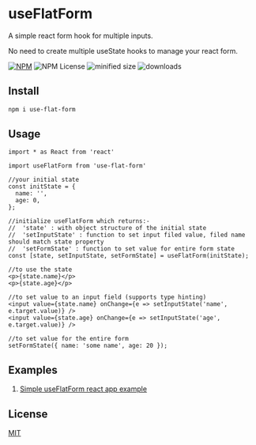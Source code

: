 # useFlatForm

A simple react form hook for multiple inputs. 

No need to create multiple useState hooks to manage your react form.

[![NPM](https://img.shields.io/npm/v/use-flat-form.svg)](https://www.npmjs.com/package/use-flat-form)  ![NPM License](https://img.shields.io/npm/l/use-flat-form) ![minified size](https://img.shields.io/bundlephobia/min/use-flat-form)  ![downloads](https://img.shields.io/npm/dm/use-flat-form)

## Install

```bash
npm i use-flat-form
```

## Usage

```tsx
import * as React from 'react'

import useFlatForm from 'use-flat-form'

//your initial state
const initState = {
  name: '',
  age: 0,
};

//initialize useFlatForm which returns:-
//  'state' : with object structure of the initial state
//  'setInputState' : function to set input filed value, filed name should match state property
//  'setFormState' : function to set value for entire form state
const [state, setInputState, setFormState] = useFlatForm(initState);

//to use the state
<p>{state.name}</p>
<p>{state.age}</p>

//to set value to an input field (supports type hinting)
<input value={state.name} onChange={e => setInputState('name', e.target.value)} />
<input value={state.age} onChange={e => setInputState('age', e.target.value)} />

//to set value for the entire form
setFormState({ name: 'some name', age: 20 });
```

## Examples

1. [Simple useFlatForm react app example](https://github.com/9paradox/use-flat-form/blob/main/example/index.tsx) 

## License

[MIT](https://github.com/9paradox/use-flat-form/blob/main/LICENSE)
